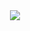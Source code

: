 <div align="center">
  <img src="https://img.shields.io/badge/⚙️Mach-2.0.0-blueviolet?style=for-the-badge" integrity="Date.now()"/>
</div>
